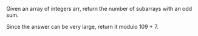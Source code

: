 Given an array of integers arr, return the number of subarrays with an odd sum.

Since the answer can be very large, return it modulo 109 + 7.

 